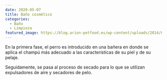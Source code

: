 ```yaml
---
date: 2020-05-07
title: Baño cosmético
categories:
  - Baño
  - Limpieza
featured_image: https://blog.arion-petfood.es/wp-content/uploads/2014/07/74-Ba%C3%B1ar-a-nuestro-perro-604x270.jpg
---
```


En la primera fase, el perro es introducido en una bañera en donde se aplica el champú más adecuado a las características de su piel y de su pelaje. 

Seguidamente, se pasa al proceso de secado para lo que se utilizan expulsadores de aire y secadores de pelo.
